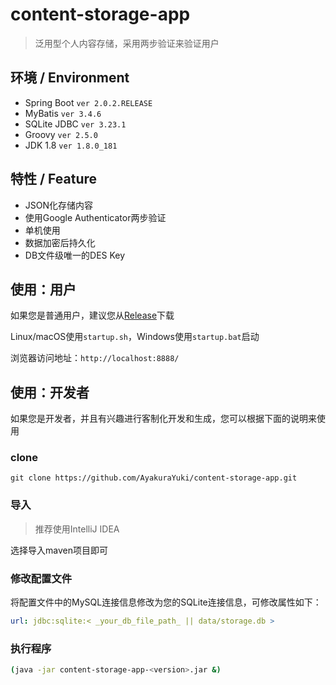 # content-storage-app

> 泛用型个人内容存储，采用两步验证来验证用户

## 环境 / Environment
* Spring Boot `ver 2.0.2.RELEASE`
* MyBatis `ver 3.4.6`
* SQLite JDBC `ver 3.23.1`
* Groovy `ver 2.5.0`
* JDK 1.8 `ver 1.8.0_181`


## 特性 / Feature
* JSON化存储内容
* 使用Google Authenticator两步验证
* 单机使用
* 数据加密后持久化
* DB文件级唯一的DES Key

## 使用：用户

如果您是普通用户，建议您从[Release](https://github.com/AyakuraYuki/content-storage-app/releases)下载

Linux/macOS使用`startup.sh`，Windows使用`startup.bat`启动

浏览器访问地址：`http://localhost:8888/`

## 使用：开发者

如果您是开发者，并且有兴趣进行客制化开发和生成，您可以根据下面的说明来使用

### clone
```git
git clone https://github.com/AyakuraYuki/content-storage-app.git
```

### 导入
> 推荐使用IntelliJ IDEA

选择导入maven项目即可

### 修改配置文件

将配置文件中的MySQL连接信息修改为您的SQLite连接信息，可修改属性如下：
```yaml
url: jdbc:sqlite:< _your_db_file_path_ || data/storage.db >
```

### 执行程序
```bash
(java -jar content-storage-app-<version>.jar &)
```
